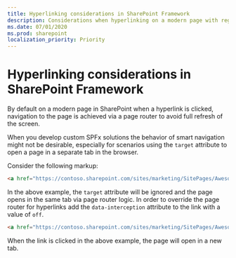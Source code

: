 ```yaml
---
title: Hyperlinking considerations in SharePoint Framework
description: Considerations when hyperlinking on a modern page with regard to smart or absolute navigation
ms.date: 07/01/2020
ms.prod: sharepoint
localization_priority: Priority
---
```


# Hyperlinking considerations in SharePoint Framework

By default on a modern page in SharePoint when a hyperlink is clicked, navigation to the page is achieved via a page router to avoid full refresh of the screen.

When you develop custom SPFx solutions the behavior of smart navigation might not be desirable, especially for scenarios using the `target` attribute to open a page in a separate tab in the browser.

Consider the following markup:

```html
<a href="https://contoso.sharepoint.com/sites/marketing/SitePages/Awesome.aspx" target="_blank">Awesome page</a>
```

In the above example, the `target` attribute will be ignored and the page opens in the same tab via page router logic. In order to override the page router for hyperlinks add the `data-interception` attribute to the link with a value of `off`.

```html
<a href="https://contoso.sharepoint.com/sites/marketing/SitePages/Awesome.aspx" target="_blank" data-interception="off">Awesome page</a>
```

When the link is clicked in the above example, the page will open in a new tab.
